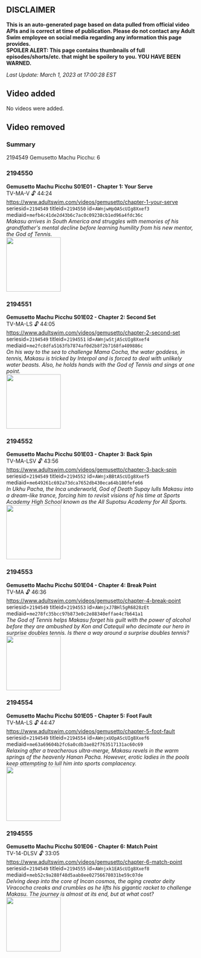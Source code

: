 ## DISCLAIMER
**This is an auto-generated page based on data pulled from official video APIs and is correct at time of publication. Please do not contact any Adult Swim employee on social media regarding any information this page provides.**  
**SPOILER ALERT: This page contains thumbnails of full episodes/shorts/etc. that might be spoilery to you. YOU HAVE BEEN WARNED.**  

_Last Update: March 1, 2023 at 17:00:28 EST_
## Video added
No videos were added.  
## Video removed
### Summary
2194549 Gemusetto Machu Picchu: 6  
### 2194550
**Gemusetto Machu Picchu S01E01 - Chapter 1: Your Serve**  
TV-MA-V 🔓 44:24  
https://www.adultswim.com/videos/gemusetto/chapter-1-your-serve  
seriesid=`2194549` titleid=`2194550` id=`AWnjwHpOAScUIg8Xxef3` mediaid=`mefb4c41de2d43b6c7ac0c09238cb1ed96a4fdc36c`  
_Makasu arrives in South America and struggles with memories of his grandfather's mental decline before learning humility from his new mentor, the God of Tennis._  
<a href="https://i.cdn.turner.com/adultswim/big/image-upload/thumbnails/thumb-2_image-155430419278414.jpg"><img src="https://i.cdn.turner.com/adultswim/big/image-upload/thumbnails/thumb-2_image-155430419278414.jpg" height="144px" /></a>
### 2194551
**Gemusetto Machu Picchu S01E02 - Chapter 2: Second Set**  
TV-MA-LS 🔓 44:05  
https://www.adultswim.com/videos/gemusetto/chapter-2-second-set  
seriesid=`2194549` titleid=`2194551` id=`AWnjwStjAScUIg8Xxef4` mediaid=`me2fc8dfa5163fb7874af0d2b8f2b7168fa409886c`  
_On his way to the sea to challenge Mama Cocha, the water goddess, in tennis, Makasu is tricked by Interpol and is forced to deal with unlikely water beasts. Also, he holds hands with the God of Tennis and sings at one point._  
<a href="https://i.cdn.turner.com/adultswim/big/image-upload/thumbnails/thumb-2_image-155430425748219.jpg"><img src="https://i.cdn.turner.com/adultswim/big/image-upload/thumbnails/thumb-2_image-155430425748219.jpg" height="144px" /></a>
### 2194552
**Gemusetto Machu Picchu S01E03 - Chapter 3: Back Spin**  
TV-MA-LSV 🔓 43:56  
https://www.adultswim.com/videos/gemusetto/chapter-3-back-spin  
seriesid=`2194549` titleid=`2194552` id=`AWnjxBBtAScUIg8Xxef5` mediaid=`me649261c692a73dca7652db430eca64b180fefe66`  
_In Ukhu Pacha, the Inca underworld, God of Death Supay lulls Makasu into a dream-like trance, forcing him to revisit visions of his time at Sports Academy High School known as the All Supotsu Academy for All Sports._  
<a href="https://i.cdn.turner.com/adultswim/big/image-upload/thumbnails/thumb-2_image-155431049015619.jpg"><img src="https://i.cdn.turner.com/adultswim/big/image-upload/thumbnails/thumb-2_image-155431049015619.jpg" height="144px" /></a>
### 2194553
**Gemusetto Machu Picchu S01E04 - Chapter 4: Break Point**  
TV-MA 🔓 46:36  
https://www.adultswim.com/videos/gemusetto/chapter-4-break-point  
seriesid=`2194549` titleid=`2194553` id=`AWnjxJ7BHl5gR6828zEt` mediaid=`me278fc35bcc97b873e0c2e88340effae4c7b641a1`  
_The God of Tennis helps Makasu forget his guilt with the power of alcohol before they are ambushed by Kon and Catequil who decimate our hero in surprise doubles tennis. Is there a way around a surprise doubles tennis?_  
<a href="https://i.cdn.turner.com/adultswim/big/image-upload/thumbnails/thumb-2_image-155430448852520.jpg"><img src="https://i.cdn.turner.com/adultswim/big/image-upload/thumbnails/thumb-2_image-155430448852520.jpg" height="144px" /></a>
### 2194554
**Gemusetto Machu Picchu S01E05 - Chapter 5: Foot Fault**  
TV-MA-LS 🔓 44:47  
https://www.adultswim.com/videos/gemusetto/chapter-5-foot-fault  
seriesid=`2194549` titleid=`2194554` id=`AWnjxUOpAScUIg8Xxef6` mediaid=`me63a69604b2fc6a0cdb3ae82f763517131ac60c69`  
_Relaxing after a treacherous ultra-merge, Makasu revels in the warm springs of the heavenly Hanan Pacha. However, erotic ladies in the pools keep attempting to lull him into sports complacency._  
<a href="https://i.cdn.turner.com/adultswim/big/image-upload/thumbnails/thumb-2_image-15543045257237.jpg"><img src="https://i.cdn.turner.com/adultswim/big/image-upload/thumbnails/thumb-2_image-15543045257237.jpg" height="144px" /></a>
### 2194555
**Gemusetto Machu Picchu S01E06 - Chapter 6: Match Point**  
TV-14-DLSV 🔓 33:05  
https://www.adultswim.com/videos/gemusetto/chapter-6-match-point  
seriesid=`2194549` titleid=`2194555` id=`AWnjxk1EAScUIg8Xxef8` mediaid=`meb52c9a288f48d5aab8ee02756678031be59c07de`  
_Delving deep into the core of Incan cosmos, the aging creator deity Viracocha creaks and crumbles as he lifts his gigantic racket to challenge Makasu. The journey is almost at its end, but at what cost?_  
<a href="https://i.cdn.turner.com/adultswim/big/image-upload/thumbnails/thumb-2_image-155430457884516.jpg"><img src="https://i.cdn.turner.com/adultswim/big/image-upload/thumbnails/thumb-2_image-155430457884516.jpg" height="144px" /></a>
